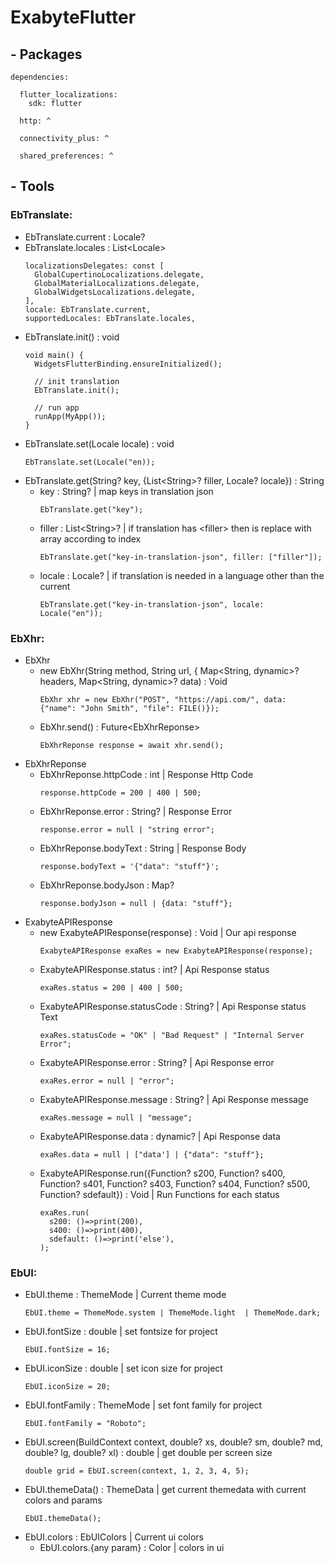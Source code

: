 # ExabyteFlutter

## - Packages
~~~
dependencies:

  flutter_localizations:
    sdk: flutter
    
  http: ^
  
  connectivity_plus: ^
  
  shared_preferences: ^
~~~

## - Tools

### **EbTranslate:**
  - EbTranslate.current : Locale?
  - EbTranslate.locales : List\<Locale\>
      ~~~
      localizationsDelegates: const [
        GlobalCupertinoLocalizations.delegate,
        GlobalMaterialLocalizations.delegate,
        GlobalWidgetsLocalizations.delegate,
      ],
      locale: EbTranslate.current,
      supportedLocales: EbTranslate.locales,
      ~~~ 
  - EbTranslate.init() : void
      ~~~
      void main() {
        WidgetsFlutterBinding.ensureInitialized();

        // init translation
        EbTranslate.init();

        // run app
        runApp(MyApp());
      }
      ~~~ 
  - EbTranslate.set(Locale locale) : void
      ~~~
      EbTranslate.set(Locale("en));
      ~~~ 
  - EbTranslate.get(String? key, {List\<String\>? filler, Locale? locale}) : String
    - key : String? | map keys in translation json
      ~~~
      EbTranslate.get("key");
      ~~~
    - filler : List\<String\>? | if translation has \<filler\> then is replace with array according to index
      ~~~
      EbTranslate.get("key-in-translation-json", filler: ["filler"]);
      ~~~
    - locale : Locale? | if translation is needed in a language other than the current
      ~~~
      EbTranslate.get("key-in-translation-json", locale: Locale("en"));
      ~~~ 

### **EbXhr:**
  - EbXhr
    - new EbXhr(String method, String url, { Map<String, dynamic>? headers, Map<String, dynamic>? data) : Void
        ~~~
        EbXhr xhr = new EbXhr("POST", "https://api.com/", data: {"name": "John Smith", "file": FILE()});
        ~~~
    - EbXhr.send() : Future\<EbXhrReponse\>
        ~~~
        EbXhrReponse response = await xhr.send();
        ~~~ 
  - EbXhrReponse
    - EbXhrReponse.httpCode : int | Response Http Code
        ~~~
        response.httpCode = 200 | 400 | 500;
        ~~~ 
    - EbXhrReponse.error : String? | Response Error
        ~~~
        response.error = null | "string error";
        ~~~ 
    - EbXhrReponse.bodyText : String | Response Body
        ~~~
        response.bodyText = '{"data": "stuff"}';
        ~~~ 
    - EbXhrReponse.bodyJson : Map?
        ~~~
        response.bodyJson = null | {data: "stuff"};
        ~~~ 
  - ExabyteAPIResponse
    - new ExabyteAPIResponse(response) : Void | Our api response
        ~~~
        ExabyteAPIResponse exaRes = new ExabyteAPIResponse(response);
        ~~~
    - ExabyteAPIResponse.status : int? | Api Response status
        ~~~
        exaRes.status = 200 | 400 | 500;
        ~~~ 
    - ExabyteAPIResponse.statusCode : String? | Api Response status Text
        ~~~
        exaRes.statusCode = "OK" | "Bad Request" | "Internal Server Error";
        ~~~ 
    - ExabyteAPIResponse.error : String? | Api Response error
        ~~~
        exaRes.error = null | "error";
        ~~~ 
    - ExabyteAPIResponse.message : String? | Api Response message
        ~~~
        exaRes.message = null | "message";
        ~~~ 
    - ExabyteAPIResponse.data : dynamic? | Api Response data
        ~~~
        exaRes.data = null | ["data'] | {"data": "stuff"};
        ~~~ 
    - ExabyteAPIResponse.run({Function? s200, Function? s400, Function? s401, Function? s403, Function? s404, Function? s500, Function? sdefault}) : Void | Run Functions for each status
        ~~~
        exaRes.run(
          s200: ()=>print(200),
          s400: ()=>print(400),
          sdefault: ()=>print('else'),
        );
        ~~~ 

### **EbUI:**
  - EbUI.theme : ThemeMode | Current theme mode
      ~~~
      EbUI.theme = ThemeMode.system | ThemeMode.light  | ThemeMode.dark;
      ~~~
  - EbUI.fontSize : double | set fontsize for project
      ~~~
      EbUI.fontSize = 16;
      ~~~
  - EbUI.iconSize : double | set icon size for project
      ~~~
      EbUI.iconSize = 20;
      ~~~
  - EbUI.fontFamily : ThemeMode | set font family for project
      ~~~
      EbUI.fontFamily = "Roboto";
      ~~~
  - EbUI.screen(BuildContext context, double? xs, double? sm, double? md, double? lg, double? xl) : double | get double per screen size
      ~~~
      double grid = EbUI.screen(context, 1, 2, 3, 4, 5);
      ~~~
  - EbUI.themeData() : ThemeData | get current themedata with current colors and params
      ~~~
      EbUI.themeData();
      ~~~
  - EbUI.colors : EbUIColors  | Current ui colors
    - EbUI.colors.{any param} : Color | colors in ui

      
    
